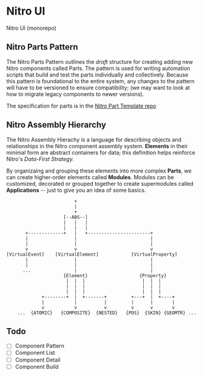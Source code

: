 # Nitro UI
Nitro UI (monorepo)


## Nitro Parts Pattern 

The Nitro Parts Pattern outlines the *draft* structure for creating adding new Nitro components called Parts. The pattern is used for writing automation scripts that build and test the parts individually and collectively. Because this pattern is foundational to the entire system, any changes to the pattern will have to be versioned to ensure compatibility; (we may want to look at how to migrate legacy components to newer versions).

The specification for parts is in the [Nitro Part Template repo](https://github.com/nitroUI/nitro-part-template/blob/master/README.md)


## Nitro Assembly Hierarchy 

The Nitro Assembly Hierachy is a language for describing objects and relationships in the Nitro component assembly system. **Elements** in their minimal form are abstract containers for data; this definition helps reinforce Nitro's *Data-First Strategy*. 

By organizaing and grouping these elements into more complex **Parts**, we can create higher-order elements called **Modules**. Modules can be customized, decorated or grouped together to create supermodules called **Applications** -- just to give you an idea of some basics.

```
                         +
                         |
                         +
                     [--ABS--]
                     |   |   |
                     |   |   |
       +-------------+   |   +-----------------------+
       |                 |                           |
       |                 |                           |
       v                 v                           v
[VirtualEvent]    [VirtualElement]            [VirtualProperty]
       |                 |                           |
       |                 |                           |
      ...                |                           |
                     {Element}                   {Property}
                      |  |  |                     |  |  |
                      |  |  |                     |  |  |
                      |  |  |                     |  |  |
             +--------+  |  +-------+         +---+  |  +----+
             |           |          |         |      |       |
             v           v          v         v      v       v
    ...  {ATOMIC}   {COMPOSITE}  {NESTED}   {POS}  {SKIN} {GEOMTR} ...

```

## Todo
- [ ] Component Pattern
- [ ] Component List
- [ ] Component Detail
- [ ] Component Build
